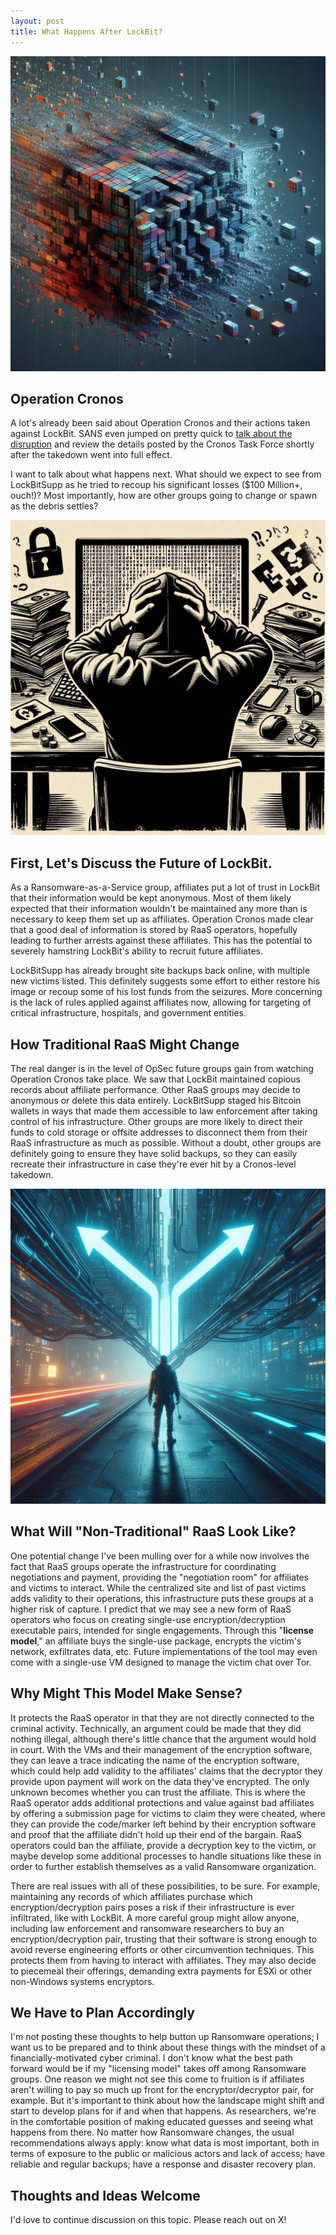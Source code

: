 ```yaml
---
layout: post
title: What Happens After LockBit?
---
```


<p align="center">
  <img src="../public/2024-02-28/block-breaking-pieces.png" />
</p>

## Operation Cronos

A lot's already been said about Operation Cronos and their actions taken against LockBit. SANS even jumped on pretty quick to [talk about the disruption](https://www.youtube.com/watch?v=Ith3IgY8on8) and review the details posted by the Cronos Task Force shortly after the takedown went into full effect. 

I want to talk about what happens next. What should we expect to see from LockBitSupp as he tried to recoup his significant losses ($100 Million+, ouch!)? Most importantly, how are other groups going to change or spawn as the debris settles? 

<p align="center">
    <img src="../public/2024-02-28/lockbit-defeated.png" />
</p>

## First, Let's Discuss the Future of LockBit. 
As a Ransomware-as-a-Service group, affiliates put a lot of trust in LockBit that their information would be kept anonymous. Most of them likely expected that their information wouldn't be maintained any more than is necessary to keep them set up as affiliates. Operation Cronos made clear that a good deal of information is stored by RaaS operators, hopefully leading to further arrests against these affiliates. This has the potential to severely hamstring LockBit's ability to recruit future affiliates.

LockBitSupp has already brought site backups back online, with multiple new victims listed. This definitely suggests some effort to either restore his image or recoup some of his lost funds from the seizures. More concerning is the lack of rules applied against affiliates now, allowing for targeting of critical infrastructure, hospitals, and government entities.

## How Traditional RaaS Might Change
The real danger is in the level of OpSec future groups gain from watching Operation Cronos take place. We saw that LockBit maintained copious records about affiliate performance. Other RaaS groups may decide to anonymous or delete this data entirely. LockBitSupp staged his Bitcoin wallets in ways that made them accessible to law enforcement after taking control of his infrastructure. Other groups are more likely to direct their funds to cold storage or offsite addresses to disconnect them from their RaaS infrastructure as much as possible. Without a doubt, other groups are definitely going to ensure they have solid backups, so they can easily recreate their infrastructure in case they're ever hit by a Cronos-level takedown.

<p align="center">
    <img src="../public/2024-02-28/cyber-fork-in-road.png" />
</p>

## What Will "Non-Traditional" RaaS Look Like?
One potential change I've been mulling over for a while now involves the fact that RaaS groups operate the infrastructure for coordinating negotiations and payment, providing the "negotiation room" for affiliates and victims to interact. While the centralized site and list of past victims adds validity to their operations, this infrastructure puts these groups at a higher risk of capture. I predict that we may see a new form of RaaS operators who focus on creating single-use encryption/decryption executable pairs, intended for single engagements. Through this "**license model**," an affiliate buys the single-use package, encrypts the victim's network, exfiltrates data, etc. Future implementations of the tool may even come with a single-use VM designed to manage the victim chat over Tor. 

## Why Might This Model Make Sense?
It protects the RaaS operator in that they are not directly connected to the criminal activity. Technically, an argument could be made that they did nothing illegal, although there's little chance that the argument would hold in court. With the VMs and their management of the encryption software, they can leave a trace indicating the name of the encryption software, which could help add validity to the affiliates' claims that the decryptor they provide upon payment will work on the data they've encrypted. The only unknown becomes whether you can trust the affiliate. This is where the RaaS operator adds additional protections and value against bad affiliates by offering a submission page for victims to claim they were cheated, where they can provide the code/marker left behind by their encryption software and proof that the affiliate didn't hold up their end of the bargain. RaaS operators could ban the affiliate, provide a decryption key to the victim, or maybe develop some additional processes to handle situations like these in order to further establish themselves as a valid Ransomware organization.

There are real issues with all of these possibilities, to be sure. For example, maintaining any records of which affiliates purchase which encryption/decryption pairs poses a risk if their infrastructure is ever infiltrated, like with LockBit. A more careful group might allow anyone, including law enforcement and ransomware researchers to buy an encryption/decryption pair, trusting that their software is strong enough to avoid reverse engineering efforts or other circumvention techniques. This protects them from having to interact with affiliates. They may also decide to piecemeal their offerings, demanding extra payments for ESXi or other non-Windows systems encryptors. 

## We Have to Plan Accordingly
I'm not posting these thoughts to help button up Ransomware operations; I want us to be prepared and to think about these things with the mindset of a financially-motivated cyber criminal. I don't know what the best path forward would be if my "licensing model" takes off among Ransomware groups. One reason we might not see this come to fruition is if affiliates aren't willing to pay so much up front for the encryptor/decryptor pair, for example. But it's important to think about how the landscape might shift and start to develop plans for if and when that happens. As researchers, we're in the comfortable position of making educated guesses and seeing what happens from there. No matter how Ransomware changes, the usual recommendations always apply: know what data is most important, both in terms of exposure to the public or malicious actors and lack of access; have reliable and regular backups; have a response and disaster recovery plan. 

## Thoughts and Ideas Welcome
I'd love to continue discussion on this topic. Please reach out on X!
